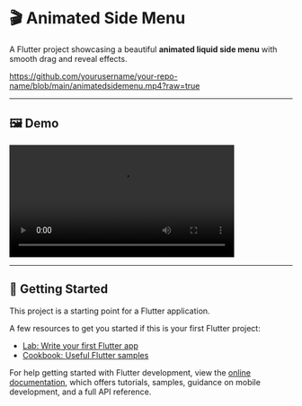 # 🎬 Animated Side Menu

A Flutter project showcasing a beautiful **animated liquid side menu** with smooth drag and reveal effects.

https://github.com/yourusername/your-repo-name/blob/main/animatedsidemenu.mp4?raw=true

---

## 🖼️ Demo
<video src="animatedsidemenu.mp4" controls width="400"></video>

---

## 🚀 Getting Started

This project is a starting point for a Flutter application.

A few resources to get you started if this is your first Flutter project:

- [Lab: Write your first Flutter app](https://docs.flutter.dev/get-started/codelab)
- [Cookbook: Useful Flutter samples](https://docs.flutter.dev/cookbook)

For help getting started with Flutter development, view the
[online documentation](https://docs.flutter.dev/), which offers tutorials,
samples, guidance on mobile development, and a full API reference.


